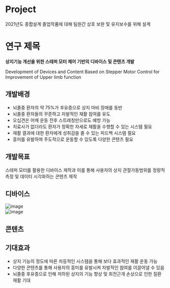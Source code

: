 # Project
2021년도 종합설계 졸업작품에 대해 팀원간 상호 보완 및 유지보수를 위해 설계

# 연구 제목
**상지기능 개선을 위한 스테퍼 모터 제어 기반의 디바이스 및 콘텐츠 개발**

Development of Devices and Content Based on Stepper Motor Control for Improvement of Upper limb function

## 개발배경
* 뇌졸중 환자의 약 75%가 후유증으로 상지 마비 장애를 동반
* 뇌졸중 환자들의 꾸준하고 자발적인 재활 참여를 유도
* 오십견은 어깨 운동 전후 스트레칭만으로도 예방 가능
* 치료사가 없더라도 환자가 정확한 자세로 재활을 수행할 수 있는 시스템 필요
* 재활 결과에 대한 환자에게 성취감을 줄 수 있는 피드백 시스템 필요
* 흥미를 유발하여 주도적으로 운동할 수 있도록 다양한 콘텐츠 필요

## 개발목표
스테퍼 모터를 활용한 디바이스 제작과 이를 통해 사용자의 상지 관절가동범위를 정량적 측정 및 데이터 시각화하는 콘텐츠 제작

## 디바이스
![image](https://user-images.githubusercontent.com/75357444/134477260-969a1ded-24dc-4384-ae6b-dac1687a271d.png)   
![image](https://user-images.githubusercontent.com/75357444/134477275-2fe6ca96-e4af-4e58-b739-b7d8d238f3cf.png)


## 콘텐츠


## 기대효과
* 상지 기능의 정도에 따른 차등적인 시스템을 통해 보다 효과적인 재활 운동 가능
* 다양한 콘텐츠를 통해 사용자의 흥미를 유발시켜 자발적인 참여를 이끌어낼 수 있음
* 뇌졸중 후유증으로 인해 저하된 상지의 기능 향상 및 회전근개 손상으로 인한 질환 재활 기대
